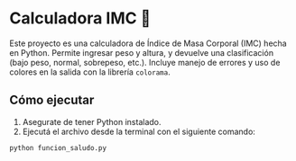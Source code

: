 # Calculadora IMC 🧮

Este proyecto es una calculadora de Índice de Masa Corporal (IMC) hecha en Python. Permite ingresar peso y altura, y devuelve una clasificación (bajo peso, normal, sobrepeso, etc.). Incluye manejo de errores y uso de colores en la salida con la librería `colorama`.

## Cómo ejecutar

1. Asegurate de tener Python instalado.
2. Ejecutá el archivo desde la terminal con el siguiente comando:

```bash
python funcion_saludo.py

